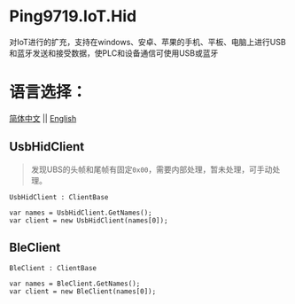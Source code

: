 ﻿# Ping9719.IoT.Hid
对IoT进行的扩充，支持在windows、安卓、苹果的手机、平板、电脑上进行USB和蓝牙发送和接受数据，使PLC和设备通信可使用USB或蓝牙

# 语言选择：
[简体中文](README.md) || [English](README_en-US.md) 

## UsbHidClient
> 发现UBS的头帧和尾帧有固定`0x00`，需要内部处理，暂未处理，可手动处理。    

`UsbHidClient : ClientBase`
```CSharp
var names = UsbHidClient.GetNames();
var client = new UsbHidClient(names[0]);
```

## BleClient
`BleClient : ClientBase`
```CSharp
var names = BleClient.GetNames();
var client = new BleClient(names[0]);
```